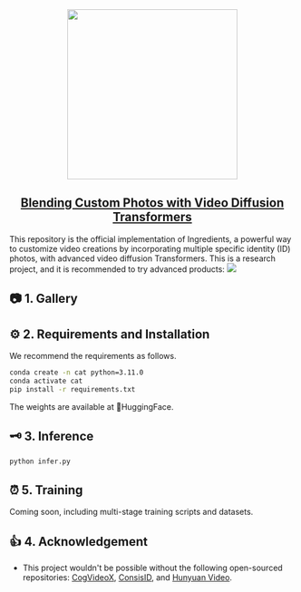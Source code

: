 <div align=center>
<img src="https://github.com/feizc/CAT/blob/main/asserts/logo.jpg?raw=true" width="300px">
</div>

<h2 align="center"> <a href="https://arxiv.org">Blending Custom Photos with Video Diffusion Transformers</a></h2>

<div align="left">
This repository is the official implementation of Ingredients, a powerful way to customize video creations by incorporating multiple specific identity (ID) photos, with advanced video diffusion Transformers. 
This is a research project, and it is recommended to try advanced products: 
<a href="https://skyreels.ai/"><img src="https://img.shields.io/static/v1?label=Recommend&message=Application&color=orange&logo=demo"></a> &ensp;
</div>

## 📷 1. Gallery


## ⚙️ 2. Requirements and Installation 

We recommend the requirements as follows. 

```bash
conda create -n cat python=3.11.0
conda activate cat
pip install -r requirements.txt
```

The weights are available at 🤗HuggingFace.

## 🗝️ 3. Inference 

```bash
python infer.py
```

## ⏰ 5. Training

Coming soon, including multi-stage training scripts and datasets. 


## 👍 4. Acknowledgement

* This project wouldn't be possible without the following open-sourced repositories: [CogVideoX](https://github.com/THUDM/CogVideo), [ConsisID](https://github.com/PKU-YuanGroup/ConsisID), and [Hunyuan Video](https://github.com/Tencent/HunyuanVideo). 


